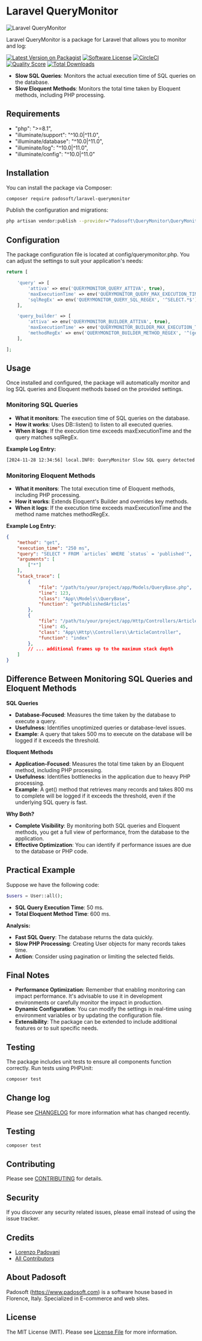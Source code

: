 # Laravel QueryMonitor

![Laravel QueryMonitor](./resources/images/logo.webp)

Laravel QueryMonitor is a package for Laravel that allows you to monitor and log:

[![Latest Version on Packagist](https://img.shields.io/packagist/v/padosoft/laravel-querymonitor.svg?style=flat-square)](https://packagist.org/packages/padosoft/laravel-querymonitor)
[![Software License](https://img.shields.io/badge/license-MIT-brightgreen.svg?style=flat-square)](LICENSE.md)
[![CircleCI](https://circleci.com/gh/padosoft/laravel-querymonitor.svg?style=shield)](https://circleci.com/gh/padosoft/laravel-querymonitor)
[![Quality Score](https://img.shields.io/scrutinizer/g/padosoft/laravel-querymonitor.svg?style=flat-square)](https://scrutinizer-ci.com/g/padosoft/laravel-querymonitor)
[![Total Downloads](https://img.shields.io/packagist/dt/padosoft/laravel-querymonitor.svg?style=flat-square)](https://packagist.org/packages/padosoft/laravel-querymonitor)


- **Slow SQL Queries**: Monitors the actual execution time of SQL queries on the database.
- **Slow Eloquent Methods**: Monitors the total time taken by Eloquent methods, including PHP processing.

## Requirements
- "php": ">=8.1",
- "illuminate/support": "^10.0|^11.0",
- "illuminate/database": "^10.0|^11.0",
- "illuminate/log": "^10.0|^11.0",
- "illuminate/config": "^10.0|^11.0"

## Installation
You can install the package via Composer:

```bash
composer require padosoft/laravel-querymonitor
```
Publish the configuration and migrations:

```bash
php artisan vendor:publish --provider="Padosoft\QueryMonitor\QueryMonitorServiceProvider" --tag="config"
```

## Configuration
The package configuration file is located at config/querymonitor.php. 
You can adjust the settings to suit your application's needs:
```php
return [

    'query' => [
        'attiva' => env('QUERYMONITOR_QUERY_ATTIVA', true),
        'maxExecutionTime' => env('QUERYMONITOR_QUERY_MAX_EXECUTION_TIME', 100), // in milliseconds
        'sqlRegEx' => env('QUERYMONITOR_QUERY_SQL_REGEX', '^SELECT.*$'),
    ],

    'query_builder' => [
        'attiva' => env('QUERYMONITOR_BUILDER_ATTIVA', true),
        'maxExecutionTime' => env('QUERYMONITOR_BUILDER_MAX_EXECUTION_TIME', 200), // in milliseconds
        'methodRegEx' => env('QUERYMONITOR_BUILDER_METHOD_REGEX', '^(get|first)$'),
    ],

];
```


## Usage

Once installed and configured, the package will automatically monitor and log SQL queries and Eloquent methods based on the provided settings.

### Monitoring SQL Queries
- **What it monitors**: The execution time of SQL queries on the database.
- **How it works**: Uses DB::listen() to listen to all executed queries.
- **When it logs**: If the execution time exceeds maxExecutionTime and the query matches sqlRegEx.

**Example Log Entry:**

```bash
[2024-11-28 12:34:56] local.INFO: QueryMonitor Slow SQL query detected {"query":"SELECT * FROM `users` WHERE `id` = '1'","execution_time":"150 ms"}
```

### Monitoring Eloquent Methods
- **What it monitors**: The total execution time of Eloquent methods, including PHP processing.
- **How it works**: Extends Eloquent's Builder and overrides key methods.
- **When it logs**: If the execution time exceeds maxExecutionTime and the method name matches methodRegEx.

**Example Log Entry:**

```json
{
    "method": "get",
    "execution_time": "250 ms",
    "query": "SELECT * FROM `articles` WHERE `status` = 'published'",
    "arguments": [
        ["*"]
    ],
    "stack_trace": [
        {
            "file": "/path/to/your/project/app/Models/QueryBase.php",
            "line": 123,
            "class": "App\\Models\\QueryBase",
            "function": "getPublishedArticles"
        },
        {
            "file": "/path/to/your/project/app/Http/Controllers/ArticleController.php",
            "line": 45,
            "class": "App\\Http\\Controllers\\ArticleController",
            "function": "index"
        },
        // ... additional frames up to the maximum stack depth
    ]
}
```

## Difference Between Monitoring SQL Queries and Eloquent Methods
**SQL Queries**
- **Database-Focused**: Measures the time taken by the database to execute a query.
- **Usefulness**: Identifies unoptimized queries or database-level issues.
- **Example**: A query that takes 500 ms to execute on the database will be logged if it exceeds the threshold.

**Eloquent Methods**
- **Application-Focused**: Measures the total time taken by an Eloquent method, including PHP processing.
- **Usefulness**: Identifies bottlenecks in the application due to heavy PHP processing.
- **Example**: A get() method that retrieves many records and takes 800 ms to complete will be logged if it exceeds the threshold, even if the underlying SQL query is fast.

**Why Both?**
- **Complete Visibility**: By monitoring both SQL queries and Eloquent methods, you get a full view of performance, from the database to the application.
- **Effective Optimization**: You can identify if performance issues are due to the database or PHP code.

## Practical Example
Suppose we have the following code:

```php
$users = User::all();
```

- **SQL Query Execution Time**: 50 ms.
- **Total Eloquent Method Time**: 600 ms.

**Analysis:**

- **Fast SQL Query**: The database returns the data quickly.
- **Slow PHP Processing**: Creating User objects for many records takes time.
- **Action**: Consider using pagination or limiting the selected fields.


## Final Notes
- **Performance Optimization**: Remember that enabling monitoring can impact performance. It's advisable to use it in development environments or carefully monitor the impact in production.
- **Dynamic Configuration**: You can modify the settings in real-time using environment variables or by updating the configuration file.
- **Extensibility**: The package can be extended to include additional features or to suit specific needs.


## Testing
The package includes unit tests to ensure all components function correctly. 
Run tests using PHPUnit:

```bash
composer test
```

## Change log

Please see [CHANGELOG](CHANGELOG.md) for more information what has changed recently.

## Testing

``` bash
composer test
```

## Contributing

Please see [CONTRIBUTING](CONTRIBUTING.md) for details.

## Security

If you discover any security related issues, please email instead of using the issue tracker.

## Credits
- [Lorenzo Padovani](https://github.com/lopadova)
- [All Contributors](../../contributors)

## About Padosoft
Padosoft (https://www.padosoft.com) is a software house based in Florence, Italy. Specialized in E-commerce and web sites.

## License

The MIT License (MIT). Please see [License File](LICENSE.md) for more information.

